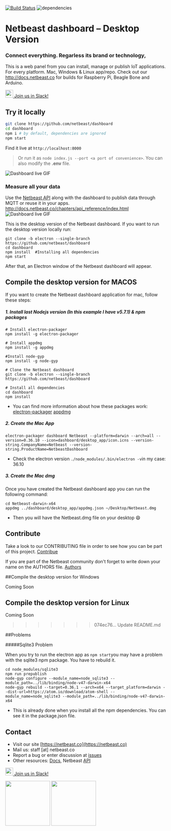 [![Build Status](https://travis-ci.org/netbeast/dashboard.svg)](https://travis-ci.org/netbeast/dashboard)
![dependencies](https://david-dm.org/netbeast/dashboard.svg)

# Netbeast dashboard – Desktop Version
### Connect everything. Regarless its brand or technology,

This is a web panel from you can install, manage or publish IoT applications. For every platform. Mac, Windows & Linux app/repo. Check out our http://docs.netbeast.co for builds for Raspberry Pi, Beagle Bone and Arduino.

[<img src="https://slack.com/img/slack_hash_128.v1442100037.png" height="24px" width="auto"/> Join us in Slack!](https://netbeastco.typeform.com/to/VGLexg)

## Try it locally
```bash
git clone https://github.com/netbeast/dashboard
cd dashboard
npm i # by default, dependencies are ignored
npm start
```

Find it live at `http://localhost:8000` 
> Or run it as `node index.js --port <a port of convenience>`. You can also modify the **.env** file.

![Dashboard live GIF](public/img/dashboard-demo.gif)

### Measure all your data
Use the [Netbeast API](https://github.com/netbeast/api) along with the dashboard to publish data through MQTT or reuse it in your apps. http://docs.netbeast.co/chapters/api_reference/index.html 
![Dashboard live GIF](public/img/history.gif)


This is the desktop version of the Netbeast dashboard. If you want to run the desktop version locally run:

```
git clone -b electron --single-branch https://github.com/netbeast/dashboard
cd dashboard
npm install  #Installing all dependencies
npm start
```

After that, an Electron window of the Netbeast dashboard will appear.

## Compile the desktop version for MACOS

If you want to create the Netbeast dashboard application for mac, follow these steps:

##### 1. Install last Nodejs version (In this example I have v5.7.1) & npm packages

```
# Install electron-packager
npm install -g electron-packager

# Install appdmg
npm install -g appdmg

#Install node-gyp
npm install -g node-gyp

# Clone the Netbeast dashboard
git clone -b electron --single-branch https://github.com/netbeast/dashboard

# Install all dependencies
cd dashboard
npm install
```

- You can find more information about how these packages work: [electron-packager](https://github.com/electron-userland/electron-packager) [appdmg](https://github.com/LinusU/node-appdmg)

##### 2. Create the Mac App

```
electron-packager dashboard Netbeast --platform=darwin --arch=all --version=0.36.10 --icon=dashboard/desktop_app/icon.icns --version-string.CompanyName=Netbeast --version-string.ProductName=NetbeastDashboard
```

-  Check the electron version ```./node_modules/.bin/electron -v```in my case: 36.10

##### 3. Create the Mac dmg

Once you have created the Netbeast dashboard app you can run the following command:


```
cd Netbeast-darwin-x64
appdmg ../dashboard/desktop_app/appdmg.json ~/Desktop/Netbeast.dmg
```

- Then you will have the Netbeast.dmg file on your desktop :smile:


## Contribute

Take a look to our CONTRIBUTING file in order to see how you can be part of this project. [Contribue](https://github.com/netbeast/dashboard/blob/master/CONTRIBUTING.md)

If you are part of the Netbeast community don't forget to write down your name on the AUTHORS file. [Authors](https://github.com/netbeast/dashboard/blob/master/AUTHORS)

##Compile the desktop version for Windows

Coming Soon

## Compile the desktop version for Linux

Coming Soon
>>>>>>> 074ec76... Update README.md

##Problems

#####Sqlite3 Problem

When you try to run the electron app as ```npm start```you may have a problem with the sqlite3 npm package. You have to rebuild it.

```
cd node_modules/sqlite3
npm run prepublish
node-gyp configure --module_name=node_sqlite3 --module_path=../lib/binding/node-v47-darwin-x64
node-gyp rebuild --target=0.36.1 --arch=x64 --target_platform=darwin --dist-url=https://atom.io/download/atom-shell --module_name=node_sqlite3 --module_path=../lib/binding/node-v47-darwin-x64
```

- This is already done when you install all the npm dependencies. You can see it in the package.json file.

## Contact
* Visit our site [https://netbeast.co](https://netbeast.co)
* Mail us: staff [at] netbeast.co
* Report a bug or enter discussion at [issues](https://github.com/netbeast/docs/issues)
* Other resources: [Docs](https://github.com/netbeast/docs/wiki), Netbeast [API](https://github.com/netbeast/API)

[<img src="https://slack.com/img/slack_hash_128.v1442100037.png" height="24px" width="auto"/> Join us in Slack!](https://netbeastco.typeform.com/to/VGLexg)


<img src="https://github.com/netbeast/docs/blob/master/img/open-source.png?raw=true" height="140px" width="auto"/>
<img src="https://github.com/netbeast/docs/blob/master/img/open-hw.png?raw=true" height="140px" width="auto"/>
